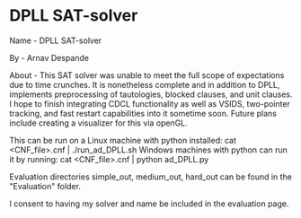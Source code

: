 # DPLL SAT-solver

Name - DPLL SAT-solver

By - Arnav Despande

About - This SAT solver was unable to meet the full scope of expectations due to time crunches. It is nonetheless complete and in addition to DPLL, implements preprocessing of tautologies, blocked clauses, and unit clauses. I hope to finish integrating CDCL functionality as well as VSIDS, two-pointer tracking, and fast restart capabilities into it sometime soon. Future plans include creating a visualizer for this via openGL.

This can be run on a Linux machine with python installed: cat <CNF_file>.cnf | ./run_ad_DPLL.sh
Windows machines with python can run it by running: cat <CNF_file>.cnf | python ad_DPLL.py

Evaluation directories simple_out, medium_out, hard_out can be found in the "Evaluation" folder.

I consent to having my solver and name be included in the evaluation page.
